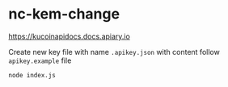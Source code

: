 # nc-kem-change
https://kucoinapidocs.docs.apiary.io

Create new key file with name `.apikey.json` with content follow `apikey.example` file

```
node index.js
```
